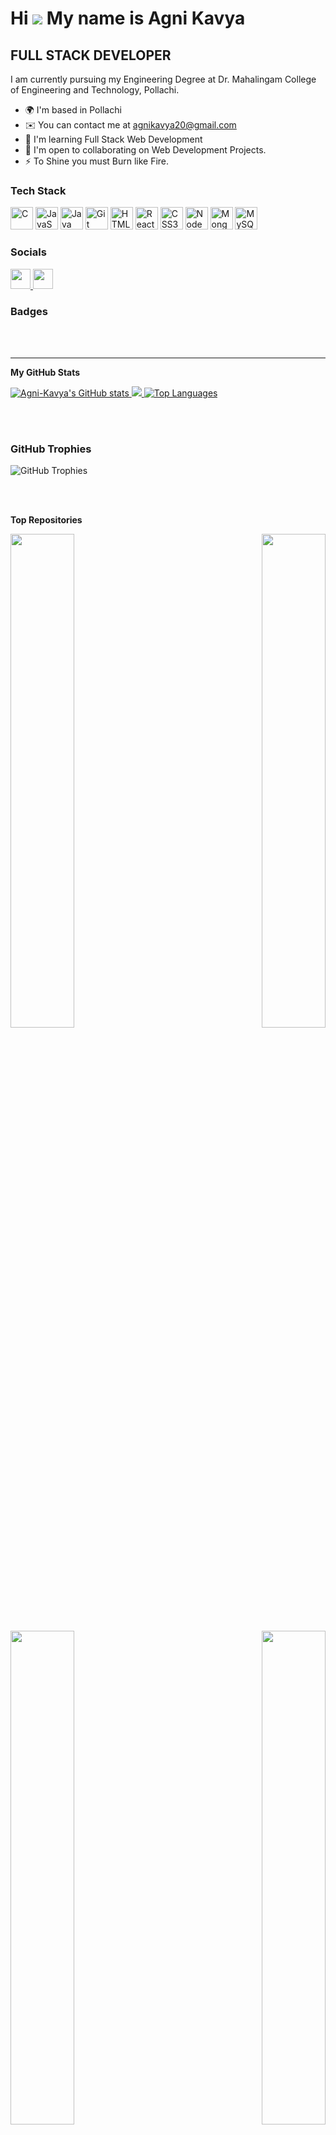 # Hi ![](https://user-images.githubusercontent.com/18350557/176309783-0785949b-9127-417c-8b55-ab5a4333674e.gif) My name is Agni Kavya
## FULL STACK DEVELOPER

I am currently pursuing my Engineering Degree at Dr. Mahalingam College of Engineering and Technology, Pollachi.

* 🌍 I'm based in Pollachi
* ✉️ You can contact me at [agnikavya20@gmail.com](mailto:agnikavya20@gmail.com)
* 🧠 I'm learning Full Stack Web Development
* 🤝 I'm open to collaborating on Web Development Projects.
* ⚡ To Shine you must Burn like Fire.

### Tech Stack
<p align="left">
  <a href="https://docs.microsoft.com/en-us/cpp/?view=msvc-170" target="_blank" rel="noreferrer"><img src="https://raw.githubusercontent.com/danielcranney/readme-generator/main/public/icons/skills/c-colored.svg" width="36" height="36" alt="C" /></a>
  <a href="https://developer.mozilla.org/en-US/docs/Web/JavaScript" target="_blank" rel="noreferrer"><img src="https://raw.githubusercontent.com/danielcranney/readme-generator/main/public/icons/skills/javascript-colored.svg" width="36" height="36" alt="JavaScript" /></a>
  <a href="https://www.oracle.com/java/" target="_blank" rel="noreferrer"><img src="https://raw.githubusercontent.com/danielcranney/readme-generator/main/public/icons/skills/java-colored.svg" width="36" height="36" alt="Java" /></a>
  <a href="https://git-scm.com/" target="_blank" rel="noreferrer"><img src="https://raw.githubusercontent.com/danielcranney/readme-generator/main/public/icons/skills/git-colored.svg" width="36" height="36" alt="Git" /></a>
  <a href="https://developer.mozilla.org/en-US/docs/Glossary/HTML5" target="_blank" rel="noreferrer"><img src="https://raw.githubusercontent.com/danielcranney/readme-generator/main/public/icons/skills/html5-colored.svg" width="36" height="36" alt="HTML5" /></a>
  <a href="https://reactjs.org/" target="_blank" rel="noreferrer"><img src="https://raw.githubusercontent.com/danielcranney/readme-generator/main/public/icons/skills/react-colored.svg" width="36" height="36" alt="React" /></a>
  <a href="https://www.w3.org/TR/CSS/#css" target="_blank" rel="noreferrer"><img src="https://raw.githubusercontent.com/danielcranney/readme-generator/main/public/icons/skills/css3-colored.svg" width="36" height="36" alt="CSS3" /></a>
  <a href="https://nodejs.org/en/" target="_blank" rel="noreferrer"><img src="https://raw.githubusercontent.com/danielcranney/readme-generator/main/public/icons/skills/nodejs-colored.svg" width="36" height="36" alt="NodeJS" /></a>
  <a href="https://www.mongodb.com/" target="_blank" rel="noreferrer"><img src="https://raw.githubusercontent.com/danielcranney/readme-generator/main/public/icons/skills/mongodb-colored.svg" width="36" height="36" alt="MongoDB" /></a>
  <a href="https://www.mysql.com/" target="_blank" rel="noreferrer"><img src="https://raw.githubusercontent.com/danielcranney/readme-generator/main/public/icons/skills/mysql-colored.svg" width="36" height="36" alt="MySQL" /></a>
</p>

### Socials
<p align="left">
  <a href="https://www.github.com/Agni-Kavya" target="_blank" rel="noreferrer">
    <img src="https://raw.githubusercontent.com/danielcranney/readme-generator/main/public/icons/socials/github.svg" width="32" height="32" />
  </a>
  <a href="https://www.linkedin.com/in/agni-kavya-684478248/" target="_blank" rel="noreferrer">
    <img src="https://raw.githubusercontent.com/danielcranney/readme-generator/main/public/icons/socials/linkedin.svg" width="32" height="32" />
  </a>
</p>

### Badges
<br /><br />

---

<b>My GitHub Stats</b>

<a href="http://www.github.com/Agni-Kavya">
  <img src="https://github-readme-stats.vercel.app/api?username=Agni-Kavya&show_icons=true&hide=&count_private=true&title_color=0891b2&text_color=ffffff&icon_color=0891b2&bg_color=1c1917&hide_border=true&show_icons=true" alt="Agni-Kavya's GitHub stats" />
</a>

<a href="http://www.github.com/Agni-Kavya">
  <img src="https://github-readme-streak-stats.herokuapp.com/?user=Agni-Kavya&stroke=ffffff&background=1c1917&ring=0891b2&fire=0891b2&currStreakNum=ffffff&currStreakLabel=0891b2&sideNums=ffffff&sideLabels=ffffff&dates=ffffff&hide_border=true" />
</a>

<a href="https://github.com/Agni-Kavya" align="left">
  <img src="https://github-readme-stats.vercel.app/api/top-langs/?username=Agni-Kavya&langs_count=10&title_color=0891b2&text_color=ffffff&icon_color=0891b2&bg_color=1c1917&hide_border=true&locale=en&custom_title=Top%20%Languages" alt="Top Languages" />
</a>

<br /><br />
### GitHub Trophies 
![GitHub Trophies](https://github-profile-trophy.vercel.app/?username=Agni-Kavya&theme=onedark&column=7)

<br/><br/>

<b>Top Repositories</b>
<div width="100%" align="center">
  <a href="https://github.com/Agni-Kavya/Todo-BookApplication" align="left">
    <img align="left" width="45%" src="https://github-readme-stats.vercel.app/api/pin/?username=Agni-Kavya&repo=Todo-BookApplication&title_color=0891b2&text_color=ffffff&icon_color=0891b2&bg_color=1c1917&hide_border=true&locale=en" />
  </a>
  <a href="https://github.com/Agni-Kavya/Socialmedia-MERN" align="right">
    <img align="right" width="45%" src="https://github-readme-stats.vercel.app/api/pin/?username=Agni-Kavya&repo=Socialmedia-MERN&title_color=0891b2&text_color=ffffff&icon_color=0891b2&bg_color=1c1917&hide_border=true&locale=en" />
  </a>
</div>
<br /><br />

<div width="100%" align="center">
  <a href="https://github.com/Agni-Kavya/JavaScript-TodoList" align="left">
    <img align="left" width="45%" src="https://github-readme-stats.vercel.app/api/pin/?username=Agni-Kavya&repo=JavaScript-TodoList&title_color=0891b2&text_color=ffffff&icon_color=0891b2&bg_color=1c1917&hide_border=true&locale=en" />
  </a>
  <a href="https://github.com/Agni-Kavya/Hand-Gesture-Controller" align="right">
    <img align="right" width="45%" src="https://github-readme-stats.vercel.app/api/pin/?username=Agni-Kavya&repo=Hand-Gesture-Controller&title_color=0891b2&text_color=ffffff&icon_color=0891b2&bg_color=1c1917&hide_border=true&locale=en" />
  </a>
</div>
<br /><br />

<div width="100%" align="center">
  <a href="https://github.com/Agni-Kavya/ReduxToolkit-MovieApplication" align="center">
    <img align="center" width="45%" src="https://github-readme-stats.vercel.app/api/pin/?username=Agni-Kavya&repo=ReduxToolkit-MovieApplication&title_color=0891b2&text_color=ffffff&icon_color=0891b2&bg_color=1c1917&hide_border=true&locale=en" />
  </a>
</div>
<br/><br/><br/><br/>

### Random Developer Quote
[![Readme Quotes](https://quotes-github-readme.vercel.app/api?type=horizontal&theme=dark&quote=The%20best%20error%20message%20is%20the%20one%20that%20never%20shows%20up.&author=Thomas%20Fuchs&border=true)](https://github.com/piyushsuthar/github-readme-quotes)
